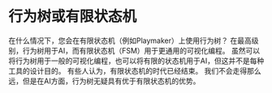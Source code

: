 ﻿# 行为树或有限状态机
在什么情况下，您会在有限状态机（例如Playmaker）上使用行为树？
在最高级别，行为树用于AI，而有限状态机（FSM）用于更通用的可视化编程。
虽然可以将行为树用于一般的可视化编程，也可以将有限的状态机用于AI，但这并不是每种工具的设计目的。
有些人认为，有限状态机的时代已经结束。
我们不会走得那么远，但是在AI方面，行为树无疑具有优于有限状态机的优势。
